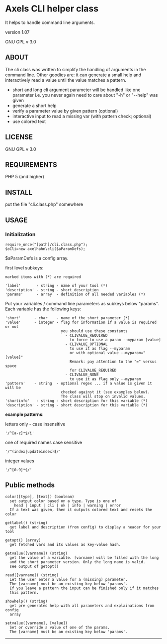 
# Axels CLI helper class

  It helps to handle command line arguments.
  
  version 1.07

  GNU GPL v 3.0


## ABOUT

  The cli class was written to simplify the handling of arguments in the
  command line. Other goodies are: it can generate a small help and
  interactively read a value until the value matches a pattern.
  
  - short and long cli argument parameter will be handled like one parameter
    i.e. you never again need to care about "-h" or "--help" was given 
  - generate a short help
  - verify a parameter value by given pattern (optional)
  - interactive input to read a missing var (with pattern check; optional)
  - use colored text

  
## LICENSE
  GNU GPL v 3.0


## REQUIREMENTS
  PHP 5 (and higher)


## INSTALL
  put the file "cli.class.php" somewhere


## USAGE

### Initialization

    require_once("[path]/cli.class.php");
    $oCli=new axelhahn\cli($aParamDefs);

$aParamDefs is a config array.
  
first level subkeys:
  
    marked items with (*) are required
  
    'label'       - string - name of your tool (*)
    'description' - string - short description
    'params'      - array  - definition of all needed variables (*)
  
Put your variables / command line parameters as subkeys below "params".
Each variable has the following keys:
  
    'short'      - char    - name of the short parameter (*)
    'value'      - integer - flag for information if a value is required or not
                             you should use these constants
                               - CLIVALUE_REQUIRED 
							     to force to use a param --myparam [value]
                               - CLIVALUE_OPTIONAL 
							     to use it as flag --myparam 
								 or with optional value --myparam="[value]"
								 Remark: pay attention to the "=" versus space
								 for CLIVALUE_REQUIRED
                               - CLIVALUE_NONE
							     to use it as flag only --myparam 
    'pattern'    - string  - optional regex ... if a value is given it will be
                             checked against it (see examples below).
                             The class will stop on invalid values.
    'shortinfo'   - string - short description for this variable (*)
    'description' - string - short description for this variable (*)
    
**example patterns**:
  
letters only - case insensitive

    '/^[a-z]*$/i'

one of required names case sensitive

    '/^(index|updateindex)$/'

integer values

    '/^[0-9]*$/'


## Public methods
  
    color([type], [text]) (boolean)
	  set output color based on a type. Type is one of
	    head | input | cli | ok | info | warning | error
	  If a text was given, then it outputs colored text and resets the color
	
    getlabel() (string)
      get label and description (from config) to display a header for your tool
      
    getopt() (array)
      get fetched vars and its values as key-value hash.
    
    getvalue([varname]) (string)
      get the value of a variable. [varname] will be filled with the long
      and the short parameter version. Only the long name is valid.
      see output of getopt()

    read([varname]) (string)
	  Let the user enter a value for a (missing) parameter.
	  The [varname] must be an existing key below 'params'.
	  If you leave a pattern the input can be finished only if it matches
	  this pattern.

    showhelp() (string)
      get pre generated help with all parameters and explainations from config 
	  array
	  
    setvalue([varname], [value])
	  Set or override a value of one of the params.
	  The [varname] must be an existing key below 'params'.

----------------------------------------------------------------------